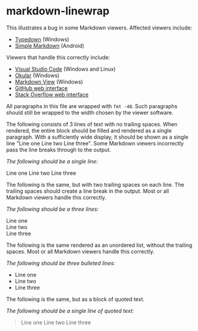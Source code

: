 # markdown-linewrap

This illustrates a bug in some Markdown
viewers.  Affected viewers include:

- [Typedown](https://apps.microsoft.com/detail/9p8tcw4h2hb4?hl=en-US&gl=US) (Windows)
- [Simple Markdown](https://play.google.com/store/apps/details?id=com.wbrawner.simplemarkdown) (Android)

Viewers that handle this correctly include:

- [Visual Studio Code](https://code.visualstudio.com/) (Windows and Linux)
- [Okular](https://okular.kde.org/) (Windows)
- [Markdown View](https://apps.microsoft.com/detail/9pj021lr0m3g?hl=en-US&gl=US) (Windows)
- [GitHub web interface](https://gist.github.com/Keith-S-Thompson/c635d4e5c8b2df40321919776c2142e5)
- [Stack Overflow web interface](https://stackoverflow.com/)

All paragraphs in this file are wrapped
with `fmt -40`.  Such paragraphs should
still be wrapped to the width chosen
by the viewer software.

The following consists of 3 lines
of text with no trailing spaces.
When rendered, the entire block should
be filled and rendered as a single
paragraph.  With a sufficiently wide
display, it should be shown as a single
line "Line one Line two Line three".
Some Markdown viewers incorrectly pass
the line breaks through to the output.

*The following should be a single line:*  

Line one
Line two
Line three

The following is the same, but with
two trailing spaces on each line.
The trailing spaces should create a
line break in the output.  Most or all
Markdown viewers handle this correctly.

*The following should be a three lines:*  

Line one  
Line two  
Line three  

The following is the same rendered as
an unordered list, without the trailing
spaces.  Most or all Markdown viewers
handle this correctly.

*The following should be three bulleted lines:*

- Line one
- Line two
- Line three

The following is the same, but as a
block of quoted text.

*The following should be a single line of quoted text:*  

> Line one
> Line two
> Line three
